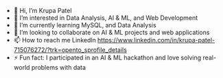 - 👋 Hi, I’m Krupa Patel
- 👀 I’m interested in Data Analysis, AI & ML, and Web Development
- 🌱 I’m currently learning  MySQL, and Data Analysis 
- 💞️ I’m looking to collaborate on AI & ML projects and web applications
- 📫 How to reach me Linkedln https://www.linkedin.com/in/krupa-patel-715076272/?trk=opento_sprofile_details
- ⚡ Fun fact: I participated in an AI & ML hackathon and love solving real-world problems with data

<!---
kkpatel2004/kkpatel2004 is a ✨ special ✨ repository because its `README.md` (this file) appears on your GitHub profile.
You can click the Preview link to take a look at your changes.
--->
